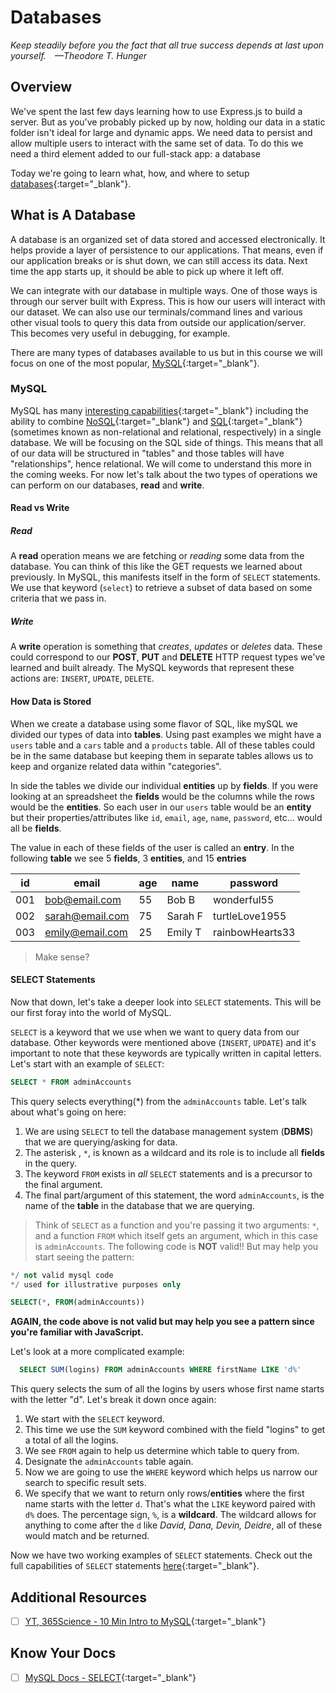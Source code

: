 # Databases

*Keep steadily before you the fact that all true success depends at last upon yourself. —Theodore T. Hunger*

## Overview

We've spent the last few days learning how to use Express.js to build a server. But as you've probably picked up by now, holding our data in a static folder isn't ideal for large and dynamic apps. We need data to persist and allow multiple users to interact with the same set of data. To do this we need a third element added to our full-stack app: a database

Today we're going to learn what, how, and where to setup [databases](https://en.wikipedia.org/wiki/Database){:target="_blank"}.

<!-- ! Video Contents:  (width="655" height="368", ratio 1.77) -->
## What is A Database

A database is an organized set of data stored and accessed electronically. It helps provide a layer of persistence to our applications. That means, even if our application breaks or is shut down, we can still access its data. Next time the app starts up, it should be able to pick up where it left off.

We can integrate with our database in multiple ways. One of those ways is through our server built with Express. This is how our users will interact with our dataset. We can also use our terminals/command lines and various other visual tools to query this data from outside our application/server. This becomes very useful in debugging, for example.

There are many types of databases available to us but in this course we will focus on one of the most popular, [MySQL](https://www.mysql.com/){:target="_blank"}.

### MySQL

MySQL has many [interesting capabilities](https://www.pluralsight.com/blog/software-development/relational-non-relational-databases){:target="_blank"} including the ability to combine [NoSQL](https://en.wikipedia.org/wiki/NoSQL){:target="_blank"} and [SQL](https://en.wikipedia.org/wiki/SQL){:target="_blank"} (sometimes known as non-relational and relational, respectively) in a single database. We will be focusing on the SQL side of things. This means that all of our data will be structured in "tables" and those tables will have "relationships", hence relational. We will come to understand this more in the coming weeks. For now let's talk about the two types of operations we can perform on our databases, **read** and **write**.

#### Read vs Write

##### Read

A **read** operation means we are fetching or *reading* some data from the database. You can think of this like the GET requests we learned about previously. In MySQL, this manifests itself in the form of `SELECT` statements. We use that keyword (`select`) to retrieve a subset of data based on some criteria that we pass in.

##### Write

A **write** operation is something that *creates*, *updates* or *deletes* data. These could correspond to our **POST**, **PUT** and **DELETE** HTTP request types we've learned and built already. The MySQL keywords that represent these actions are: `INSERT`, `UPDATE`, `DELETE`.

#### How Data is Stored

When we create a database using some flavor of SQL, like mySQL we divided our types of data into **tables**. Using past examples we might have a `users` table and a `cars` table and a `products` table. All of these tables could be in the same database but keeping them in separate tables allows us to keep and organize related data within "categories".

In side the tables we divide our individual **entities** up by **fields**. If you were looking at an spreadsheet the **fields** would be the columns while the rows would be the **entities**. So each user in our `users` table would be an **entity** but their properties/attributes like `id`, `email`, `age`, `name`, `password`, etc... would all be **fields**.

The value in each of these fields of the user is called an **entry**. In the following **table** we see 5 **fields**, 3 **entities**, and 15 **entries**

| id | email | age | name | password |
| - | - | - | - | - |
| 001 | bob@email.com | 55 | Bob B | wonderful55 |
| 002 | sarah@email.com | 75 | Sarah F | turtleLove1955 |
| 003 | emily@email.com |  25 | Emily T | rainbowHearts33 |

  > Make sense?

#### SELECT Statements

Now that down, let's take a deeper look into `SELECT` statements. This will be our first foray into the world of MySQL.

`SELECT` is a keyword that we use when we want to query data from our database. Other keywords were mentioned above (`INSERT`, `UPDATE`) and it's important to note that these keywords are typically written in capital letters. Let's start with an example of `SELECT`:

```sql
SELECT * FROM adminAccounts
```

This query selects everything(*) from the `adminAccounts` table. Let's talk about what's going on here:

1. We are using `SELECT` to tell the database management system (**DBMS**) that we are querying/asking for data.
1. The asterisk , `*`, is known as a wildcard and its role is to include all **fields** in the query.
1. The keyword `FROM` exists in *all* `SELECT` statements and is a precursor to the final argument.
1. The final part/argument of this statement, the word `adminAccounts`, is the name of the **table** in the database that we are querying.

  > Think of `SELECT` as a function and you're passing it two arguments: `*`, and a function `FROM` which itself gets an argument, which in this case is `adminAccounts`. The following code is **NOT** valid!! But may help you start seeing the pattern:

```sql
*/ not valid mysql code
*/ used for illustrative purposes only

SELECT(*, FROM(adminAccounts))
```

**AGAIN, the code above is not valid but may help you see a pattern since you're familiar with JavaScript.**

Let's look at a more complicated example:

```sql
  SELECT SUM(logins) FROM adminAccounts WHERE firstName LIKE 'd%'
```

This query selects the sum of all the logins by users whose first name starts with the letter "d". Let's break it down once again:

1. We start with the `SELECT` keyword.
1. This time we use the `SUM` keyword combined with the field "logins" to get a total of all the logins.
1. We see `FROM` again to help us determine which table to query from.
1. Designate the `adminAccounts` table again.
1. Now we are going to use the `WHERE` keyword which helps us narrow our search to specific result sets.
1. We specify that we want to return only rows/**entities** where the first name starts with the letter `d`. That's what the `LIKE` keyword paired with `d%` does. The percentage sign, `%`, is a **wildcard**. The wildcard allows for anything to come after the `d` like *David, Dana, Devin, Deidre*, all of these would match and be returned.

Now we have two working examples of `SELECT` statements. Check out the full capabilities of `SELECT` statements [here](https://dev.mysql.com/doc/refman/5.6/en/select.html){:target="_blank"}.

## Additional Resources

- [ ] [YT, 365Science - 10 Min Intro to MySQL](https://www.youtube.com/watch?v=2bW3HuaAUcY){:target="_blank"}

## Know Your Docs

- [ ] [MySQL Docs - SELECT](https://dev.mysql.com/doc/refman/5.6/en/select.html){:target="_blank"}
